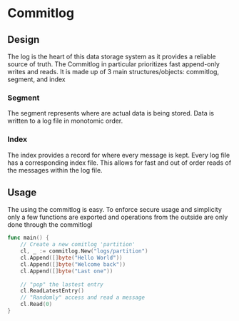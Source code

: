 # Commitlog

## Design

The log is the heart of this data storage system as it provides a reliable source of truth. The Commitlog in particular prioritizes fast append-only writes and reads. It is made up of 3 main structures/objects: commitlog, segment, and index

### Segment

The segment represents where are actual data is being stored. Data is written to a log file in monotomic order.

### Index

The index provides a record for where every message is kept. Every log file has a corresponding index file. This allows for fast and out of order reads of the messages within the log file.

## Usage

The using the commitlog is easy. To enforce secure usage and simplicity only a few functions are exported and operations from the outside are only done through the commitlogl

``` go
func main() {
    // Create a new comitlog 'partition'
    cl, _ := commitlog.New("logs/partition")
    cl.Append([]byte("Hello World"))
    cl.Append([]byte("Welcome back"))
    cl.Append([]byte("Last one"))
    
    // "pop" the lastest entry
    cl.ReadLatestEntry()
    // "Randomly" access and read a message
    cl.Read(0)
}

```
